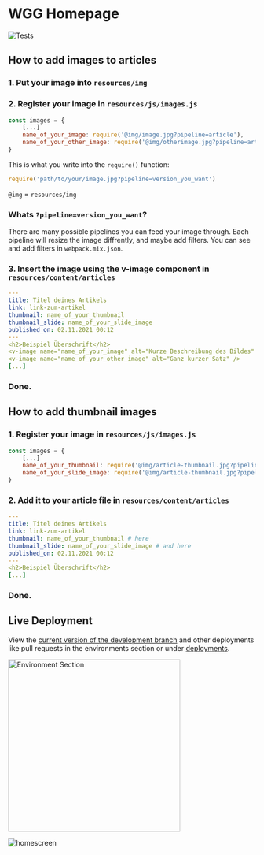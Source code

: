 # WGG Homepage

![Tests](https://github.com/Willibald-Gluck-Gymnasium/wgg-homepage/workflows/Tests/badge.svg)

## How to add images to articles

### 1. Put your image into `resources/img`

### 2. Register your image in `resources/js/images.js`

```js
const images = {
    [...]
    name_of_your_image: require('@img/image.jpg?pipeline=article'),
    name_of_your_other_image: require('@img/otherimage.jpg?pipeline=article')
}
```

This is what you write into the `require()` function:

```js
require('path/to/your/image.jpg?pipeline=version_you_want')
```

`@img` = `resources/img`

### Whats `?pipeline=version_you_want`?

There are many possible pipelines you can feed your image through. Each pipeline will resize the image diffrently, and maybe add filters. You can see and add filters in `webpack.mix.json`. 

### 3. Insert the image using the v-image component in `resources/content/articles`

```yml
---
title: Titel deines Artikels
link: link-zum-artikel
thumbnail: name_of_your_thumbnail
thumbnail_slide: name_of_your_slide_image
published_on: 02.11.2021 00:12
---
<h2>Beispiel Überschrift</h2>
<v-image name="name_of_your_image" alt="Kurze Beschreibung des Bildes" />
<v-image name="name_of_your_other_image" alt="Ganz kurzer Satz" />
[...]
```

### Done. 

## How to add thumbnail images

### 1. Register your image in `resources/js/images.js`

```js
const images = {
    [...]
    name_of_your_thumbnail: require('@img/article-thumbnail.jpg?pipeline=thumbnail'),
    name_of_your_slide_image: require('@img/article-thumbnail.jpg?pipeline=slide')
}
```

### 2. Add it to your article file in `resources/content/articles`

```yml
---
title: Titel deines Artikels
link: link-zum-artikel
thumbnail: name_of_your_thumbnail # here
thumbnail_slide: name_of_your_slide_image # and here
published_on: 02.11.2021 00:12
---
<h2>Beispiel Überschrift</h2>
[...]
```

### Done. 


## Live Deployment

View the [current version of the development branch](https://current-dev-version-rqm5kgi.alexanderhorner.com) and other deployments like pull requests in the environments section or under [deployments](https://github.com/Willibald-Gluck-Gymnasium/wgg-homepage/deployments).

<img src="https://i.postimg.cc/FH8HjyBZ/Screenshot-2021-11-13-at-16-32-51.png" alt="Environment Section" width="350"/>

![homescreen](https://github.com/Erdragh/Erdragh.github.io/raw/master/img/home.png)


